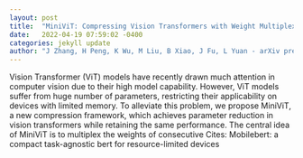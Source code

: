 ```yaml
---
layout: post
title:  "MiniViT: Compressing Vision Transformers with Weight Multiplexing"
date:   2022-04-19 07:59:02 -0400
categories: jekyll update
author: "J Zhang, H Peng, K Wu, M Liu, B Xiao, J Fu, L Yuan - arXiv preprint arXiv:2204.07154, 2022"
---
```

Vision Transformer (ViT) models have recently drawn much attention in computer vision due to their high model capability. However, ViT models suffer from huge number of parameters, restricting their applicability on devices with limited memory. To alleviate this problem, we propose MiniViT, a new compression framework, which achieves parameter reduction in vision transformers while retaining the same performance. The central idea of MiniViT is to multiplex the weights of consecutive Cites: Mobilebert: a compact task-agnostic bert for resource-limited devices